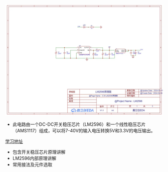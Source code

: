 ![3.3V原理图](https://github.com/MLSDY-L/picx-images-hosting/raw/master/20240501/SCH_LM2596原理图_1-3.3V_2024-05-01.9gwdkflxmu.webp)
+ 此电路由一个DC-DC开关稳压芯片（LM2596）和一个线性稳压芯片（AMS1117）组成，可以将7-40V的输入电压转换5V和3.3V的电压输出。

[学习地址](https://blog.csdn.net/qq_44897194/article/details/105311401?ops_request_misc=%257B%2522request%255Fid%2522%253A%2522171448068016800213098896%2522%252C%2522scm%2522%253A%252220140713.130102334..%2522%257D&request_id=171448068016800213098896&biz_id=0&utm_medium=distribute.pc_search_result.none-task-blog-2~all~sobaiduend~default-3-105311401-null-null.142^v100^control&utm_term=LM2596%E5%8E%9F%E7%90%86%E5%9B%BE&spm=1018.2226.3001.4187)
+ 包含开关稳压芯片原理讲解
+ LM2596内部原理讲解
+ 常用接法及元件选取